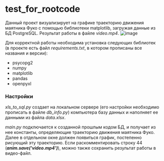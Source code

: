 # test_for_rootcode
Данный проект визуализирует на графике траекторию движения маятника Фуко с помощью библиотеки matplotlib, загружая данные из БД PostgreSQL. Результат работы в файле *video.mp4*.
![image](https://user-images.githubusercontent.com/125296582/219113219-00871cbe-a0d5-42e8-8f97-aaf2edb9ce7f.png)


Для корректной работы необходима установка следующих библиотек (в проекте есть файл *requirements.txt*, в котором прописаны все названия и версии):
* psycopg2
* numpy
* matplotlib
* pandas
* openpyxl

### Настройки
*xls_to_sql.py* создает на локальном сервере (его настройки необходимо прописать в файле *db_info.py*) компьютера базу данных и наполняет ее данными из файла *data.xlsx*. 

*main.py* подключается к созданной прошлым кодом БД, и получает из нее константы, определяющие траекторию движения маятника Фуко. Далее в отдельном окне должен появиться график, постепенно рисующий эту траекторию. Если раскомментировать строку 44 (***anim.save('video.mp4')***), можно также сохранить результат работы в видео-файл. 
